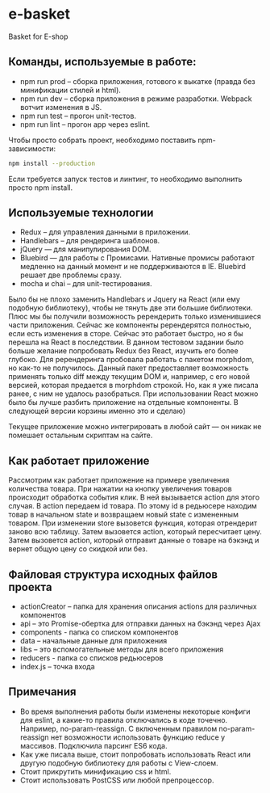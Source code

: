 # e-basket
Basket for E-shop

## Команды, используемые в работе:

* npm run prod – сборка приложения, готового к выкатке (правда без минификации стилей и html).
* npm run dev – сборка приложения в режиме разработки. Webpack вотчит изменения в JS.
* npm run test – прогон unit-тестов.
* npm run lint – прогон app через eslint.

Чтобы просто собрать проект, необходимо поставить npm-зависимости:
```bash 
npm install --production
```
Если требуется запуск тестов и линтинг, то необходимо выполнить просто npm install.

## Используемые технологии 

* Redux – для управления данными в приложении.
* Handlebars – для рендеринга шаблонов.
* jQuery — для манипулирования DOM.
* Bluebird — для работы с Промисами. Нативные промисы работают медленно на данный момент и не поддерживаются в IE. Bluebird решает две проблемы сразу.
* mocha и chai – для unit-тестирования.

Было бы не плохо заменить Handlebars и Jquery на React (или ему подобную библиотеку), чтобы не тянуть две эти большие библиотеки. Плюс мы бы получили возможность ререндерить только изменившиеся части приложения. Сейчас же компоненты ререндерятся полностью, если есть изменения в сторе. Сейчас это работает быстро, но я бы перешла на React в последствии. В данном тестовом задании было больше желание попробовать Redux без React, изучить его более глубоко. Для ререндеринга пробовала работать с пакетом morphdom, но как-то не получилось. Данный пакет предоставляет возможность применять только diff между текущим DOM и, например, с его новой версией, которая предается в morphdom строкой. Но, как я уже писала ранее, с ним не удалось разобраться.
При использовании React можно было бы лучше разбить приложение на отдельные компоненты. В следующей версии корзины именно это и сделаю)

Текущее приложение можно интегрировать в любой сайт — он никак не помешает остальным скриптам на сайте.

## Как работает приложение

Рассмотрим как работает приложение на примере увеличения количества товара. 
При нажатии на кнопку увеличения товаров происходит обработка события клик. В ней вызывается action для этого случая. В action передаем id товара. По этому id в редьюсере находим товар в начальном state и возвращаем новый state с измененным товаром. При изменении store  вызовется функция, которая отрендерит заново всю таблицу. Затем вызовется action, который пересчитает цену. Затем вызовется action, который отправит данные о товаре на бэкэнд и вернет общую цену со скидкой или без.

## Файловая структура исходных файлов проекта

* actionCreator – папка для хранения описания actions для различных компонентов
* api – это Promise-обертка для отправки данных на бэкэнд через Ajax
* components - папка со списком компонентов
* data – начальные данные для приложения
* libs – это вспомогательные методы для всего приложения
* reducers - папка со списков редьюсеров
* index.js – точка входа

## Примечания

* Во время выполнения работы были изменены некоторые конфиги для eslint, а какие-то правила отключались в коде точечно. Например, no-param-reassign. С включенным правилом no-param-reassign нет возможности использовать функцию reduce у массивов. Подключила парсинг ES6 кода.
* Как уже писала выше, стоит попробовать использовать React или другую подобную библиотеку для работы с View-слоем.  
* Стоит прикрутить минификацию css и html.
* Стоит использовать PostCSS или любой препроцессор. 

